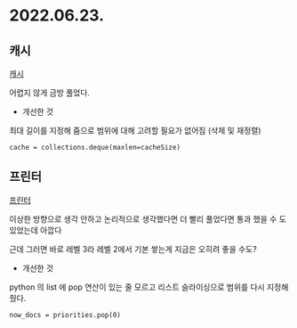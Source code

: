 # 2022.06.23.

## 캐시

[캐시](https://programmers.co.kr/learn/courses/30/lessons/17680)

어렵지 않게 금방 풀었다.

* 개선한 것

최대 길이를 지정해 줌으로 범위에 대해 고려할 필요가 없어짐 (삭제 및 재정렬)

```
cache = collections.deque(maxlen=cacheSize)
```

## 프린터

[프린터](https://programmers.co.kr/learn/courses/30/lessons/42587)

이상한 방향으로 생각 안하고 논리적으로 생각했다면 더 빨리 풀었다면 통과 했을 수 도 있었는데 아깝다

근데 그러면 바로 레벨 3라 레벨 2에서 기본 쌓는게 지금은 오히려 좋을 수도?

* 개선한 것

python 의 list 에 pop 연산이 있는 줄 모르고 리스트 슬라이싱으로 범위를 다시 지정해 줬다.

```
now_docs = priorities.pop(0)
```
